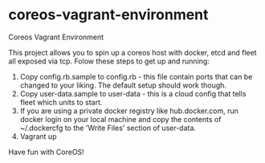 # coreos-vagrant-environment
Coreos Vagrant Environment


This project allows you to spin up a coreos host with docker, etcd and fleet all exposed via tcp. 
Folow these steps to get up and running:

1. Copy config.rb.sample to config.rb - this file contain ports that can be changed to your liking. The default setup should work though.
2. Copy user-data.sample to user-data - this is a cloud config that tells fleet which units to start.
3. If you are using a private docker registry like hub.docker.com, run docker login on your local machine and copy the contents of ~/.dockercfg to the 'Write Files' section of user-data.
4. Vagrant up

Have fun with CoreOS!
